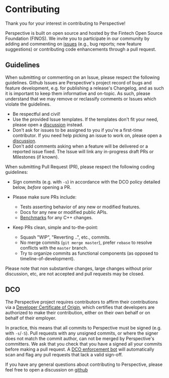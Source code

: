 # Contributing

Thank you for your interest in contributing to Perspective!

Perspective is built on open source and hosted by the Fintech Open Source
Foundation (FINOS). We invite you to participate in our community by adding and
commenting on [issues](https://github.com/finos/perspective/issues) (e.g., bug
reports; new feature suggestions) or contributing code enhancements through a
pull request.

## Guidelines

When submitting or commenting on an Issue, please respect the following
guidelines. Github Issues are Perspective's project record of bugs and feature
development, e.g. for publishing a release's Changelog, and as such it is
important to keep them informative and on-topic. As such, please understand that
we may remove or reclassify comments or Issues which violate the guidelines.

-   Be respectful and civil!
-   Use the provided Issue templates. If the templates don't fit your need,
    please open a [discussion](https://github.com/finos/perspective/discussions)
    instead.
-   Don't ask for issues to be assigned to you if you're a first-time
    contributor. If you need help picking an issue to work on, please open a
    [discussion](https://github.com/finos/perspective/discussions).
-   Don't add comments asking when a feature will be delivered or a reported
    issue fixed. The Issue will link any in-progress draft PRs or Milestones (if
    known).

When submitting Pull Request (PR), please respect the following coding
guidelines:

-   Sign commits (e.g. with `-s`) in accordance with the DCO policy detailed
    below, _before_ opening a PR.
-   Please make sure PRs include:

    -   Tests asserting behavior of any new or modified features.
    -   Docs for any new or modified public APIs.
    -   [Benchmarks](https://perspective.finos.org/docs/development/#benchmark)
        for any C++ changes.

-   Keep PRs clean, simple and to-the-point:
    -   Squash "WIP", "Reverting ..", etc., commits.
    -   No merge commits (`git merge master`), prefer `rebase` to resolve
        conflicts with the `master` branch.
    -   Try to organize commits as functional components (as opposed to
        timeline-of-development).

Please note that non substantive changes, large changes without prior
discussion, etc, are not accepted and pull requests may be closed.

## DCO

The Perspective project requires contributors to affirm their contributions via
a [Developer Certificate of Origin](https://developercertificate.org), which
certifies that developers are authorized to make their contribution, either on
their own behalf or on behalf of their employer.

In practice, this means that all commits to Perspective must be signed (e.g.
with `-s`/`-S`). Pull requests with any unsigned commits, or where the signer
does not match the commit author, can not be merged by Perspective's committers.
We ask that you check that you have a signed all your commits before making a
pull request. A [DCO enforcement bot](https://github.com/apps/dco) will
automatically scan and flag any pull requests that lack a valid sign-off.

If you have any general questions about contributing to Perspective, please feel
free to open a discussion on
[github](https://github.com/finos/perspective/discussions)
